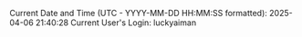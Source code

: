 Current Date and Time (UTC - YYYY-MM-DD HH:MM:SS formatted): 2025-04-06 21:40:28
Current User's Login: luckyaiman
